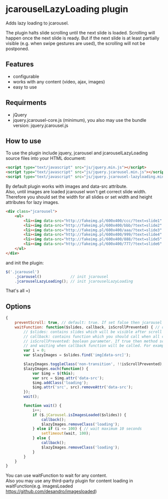 # jcarouselLazyLoading plugin
Adds lazy loading to jcarousel. 

The plugin halts slide scrolling until the next slide is loaded. Scrolling will happen once the next slide is ready.
But if the next slide is at least partially visible (e.g. when swipe gestures are used), the scrolling will not be postponed.

## Features
* configurable
* works with any content (video, ajax, images)
* easy to use

## Requirments
* jQuery
* jquery.jcarousel-core.js (minimum), you also may use the bundle version: jquery.jcarousel.js

## How to use
To use the plugin include jquery, jcarousel and jcarouselLazyLoading source files into your HTML document:
``` HTML
<script type="text/javascript" src="js/jquery.min.js"></script>
<script type="text/javascript" src="js/jquery.jcarousel.min.js"></script>
<script type="text/javascript" src="js/jquery.jcarousel-lazyloading.min.js"></script>
```
By default plugin works with images and data-src attribute.  
Also, until images are loaded jcarousel won't get correct slide width.  
Therefore you should set the width for all slides or set width and height attributes for lazy images.
``` HTML
<div class="jcarousel">
    <ul>
        <li><img data-src="http://fakeimg.pl/600x400/ccc/?text=slide1" width="600" height="400" alt=""></li>
        <li><img data-src="http://fakeimg.pl/600x400/bbb/?text=slide2" width="600" height="400" alt=""></li>
        <li><img data-src="http://fakeimg.pl/600x400/aaa/?text=slide3" width="600" height="400" alt=""></li>
        <li><img data-src="http://fakeimg.pl/600x400/999/?text=slide4" width="600" height="400" alt=""></li>
        <li><img data-src="http://fakeimg.pl/600x400/888/?text=slide5" width="600" height="400" alt=""></li>
        <li><img data-src="http://fakeimg.pl/600x400/777/?text=slide6" width="600" height="400" alt=""></li>
    </ul>
</div>
```
and init the plugin:
``` javascript
$('.jcarousel')
    .jcarousel()             // init jcarousel
    .jcarouselLazyLoading(); // init jcarouselLazyLoading
```
That's all =)

## Options
``` javascript
{
    preventScroll: true, // default: true. If set false then jcarousel scroll will not be prevents
    waitFunction: function($slides, callback, isScrollPrevented) { // default: function that is written below
        // $slides: contains slides which will be visible after scroll
        // callback: contains function which you should call when all content in $slides is loaded
        // isScrollPrevented: boolean parameter. If true then method scroll was canceled
        // and waiting when callback function will be called. For example you may use it for cancel "show content" animation.
        var i = 0;
        var $lazyImages = $slides.find('img[data-src]');

        $lazyImages.toggleClass('non-transition', !!isScrollPrevented);
        $lazyImages.each(function() {
            var $img = $(this);
            var src = $img.attr('data-src');
            $img.addClass('loading');
            $img.attr('src', src).removeAttr('data-src');
        });
        wait();

        function wait() {
            i++;
            if ($.jCarousel.isImagesLoaded($slides)) {
                callback();
                $lazyImages.removeClass('loading');
            } else if (i <= 100) { // wait maximum 10 seconds
                setTimeout(wait, 100);
            } else {
                callback();
                $lazyImages.removeClass('loading');
            }
        }
    }
}
```
You can use waitFunction to wait for any content.  
Also you may use any third-party plugin for content loading in waitFunction(e.g. imagesLoaded https://github.com/desandro/imagesloaded)
